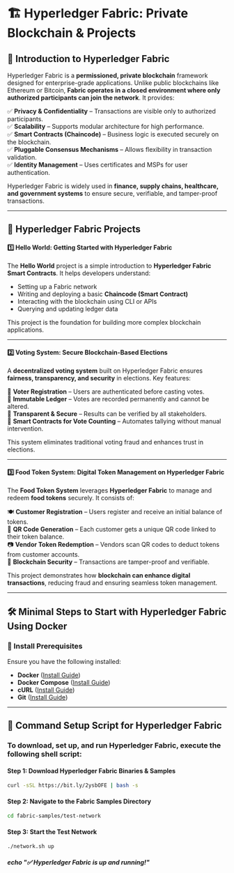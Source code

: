 # 🏗️ Hyperledger Fabric: Private Blockchain & Projects

## 📌 Introduction to Hyperledger Fabric

Hyperledger Fabric is a **permissioned, private blockchain** framework designed for enterprise-grade applications. Unlike public blockchains like Ethereum or Bitcoin, **Fabric operates in a closed environment where only authorized participants can join the network**. It provides:

✅ **Privacy & Confidentiality** – Transactions are visible only to authorized participants.  
✅ **Scalability** – Supports modular architecture for high performance.  
✅ **Smart Contracts (Chaincode)** – Business logic is executed securely on the blockchain.  
✅ **Pluggable Consensus Mechanisms** – Allows flexibility in transaction validation.  
✅ **Identity Management** – Uses certificates and MSPs for user authentication.

Hyperledger Fabric is widely used in **finance, supply chains, healthcare, and government systems** to ensure secure, verifiable, and tamper-proof transactions.

---

## 🚀 Hyperledger Fabric Projects

#### 1️⃣ Hello World: Getting Started with Hyperledger Fabric

The **Hello World** project is a simple introduction to **Hyperledger Fabric Smart Contracts**. It helps developers understand:

- Setting up a Fabric network  
- Writing and deploying a basic **Chaincode (Smart Contract)**  
- Interacting with the blockchain using CLI or APIs  
- Querying and updating ledger data  

This project is the foundation for building more complex blockchain applications.

---

#### 2️⃣ Voting System: Secure Blockchain-Based Elections

A **decentralized voting system** built on Hyperledger Fabric ensures **fairness, transparency, and security** in elections. Key features:

🔹 **Voter Registration** – Users are authenticated before casting votes.  
🔹 **Immutable Ledger** – Votes are recorded permanently and cannot be altered.  
🔹 **Transparent & Secure** – Results can be verified by all stakeholders.  
🔹 **Smart Contracts for Vote Counting** – Automates tallying without manual intervention.  

This system eliminates traditional voting fraud and enhances trust in elections.

---

#### 3️⃣ Food Token System: Digital Token Management on Hyperledger Fabric

The **Food Token System** leverages **Hyperledger Fabric** to manage and redeem **food tokens** securely. It consists of:

🍽️ **Customer Registration** – Users register and receive an initial balance of tokens.  
📲 **QR Code Generation** – Each customer gets a unique QR code linked to their token balance.  
📷 **Vendor Token Redemption** – Vendors scan QR codes to deduct tokens from customer accounts.  
🔐 **Blockchain Security** – Transactions are tamper-proof and verifiable.  

This project demonstrates how **blockchain can enhance digital transactions**, reducing fraud and ensuring seamless token management.

---

## 🛠️ Minimal Steps to Start with Hyperledger Fabric Using Docker

### 🔹 Install Prerequisites

Ensure you have the following installed:
- **Docker** ([Install Guide](https://docs.docker.com/get-docker/))
- **Docker Compose** ([Install Guide](https://docs.docker.com/compose/install/))
- **cURL** ([Install Guide](https://curl.se/))
- **Git** ([Install Guide](https://git-scm.com/downloads))

---

## 📌 Command Setup Script for Hyperledger Fabric

### To **download, set up, and run Hyperledger Fabric**, execute the following **shell script**:

#### Step 1: Download Hyperledger Fabric Binaries & Samples
```bash
curl -sSL https://bit.ly/2ysbOFE | bash -s
```

#### Step 2: Navigate to the Fabric Samples Directory
```bash
cd fabric-samples/test-network 
```
#### Step 3: Start the Test Network
```bash
./network.sh up
```
##### echo "✅ Hyperledger Fabric is up and running!"
